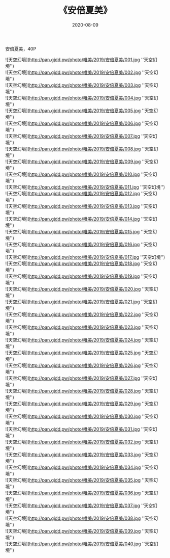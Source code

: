 ﻿---
layout: post
title:  《安倍夏美》
date:   2020-08-09
img: http://pan.gjdd.pw/photo/唯美/2019/安倍夏美/000.jpg
categories: [美女, 清纯, 唯美]
---

安倍夏美，40P



![天空幻境](http://pan.gjdd.pw/photo/唯美/2019/安倍夏美/001.jpg ''天空幻境'') <br>
![天空幻境](http://pan.gjdd.pw/photo/唯美/2019/安倍夏美/002.jpg ''天空幻境'') <br>
![天空幻境](http://pan.gjdd.pw/photo/唯美/2019/安倍夏美/003.jpg ''天空幻境'') <br>
![天空幻境](http://pan.gjdd.pw/photo/唯美/2019/安倍夏美/004.jpg ''天空幻境'') <br>
![天空幻境](http://pan.gjdd.pw/photo/唯美/2019/安倍夏美/005.jpg ''天空幻境'') <br>
![天空幻境](http://pan.gjdd.pw/photo/唯美/2019/安倍夏美/006.jpg ''天空幻境'') <br>
![天空幻境](http://pan.gjdd.pw/photo/唯美/2019/安倍夏美/007.jpg ''天空幻境'') <br>
![天空幻境](http://pan.gjdd.pw/photo/唯美/2019/安倍夏美/008.jpg ''天空幻境'') <br>
![天空幻境](http://pan.gjdd.pw/photo/唯美/2019/安倍夏美/009.jpg ''天空幻境'') <br>
![天空幻境](http://pan.gjdd.pw/photo/唯美/2019/安倍夏美/010.jpg ''天空幻境'') <br>
![天空幻境](http://pan.gjdd.pw/photo/唯美/2019/安倍夏美/011.jpg ''天空幻境'') <br>
![天空幻境](http://pan.gjdd.pw/photo/唯美/2019/安倍夏美/012.jpg ''天空幻境'') <br>
![天空幻境](http://pan.gjdd.pw/photo/唯美/2019/安倍夏美/013.jpg ''天空幻境'') <br>
![天空幻境](http://pan.gjdd.pw/photo/唯美/2019/安倍夏美/014.jpg ''天空幻境'') <br>
![天空幻境](http://pan.gjdd.pw/photo/唯美/2019/安倍夏美/015.jpg ''天空幻境'') <br>
![天空幻境](http://pan.gjdd.pw/photo/唯美/2019/安倍夏美/016.jpg ''天空幻境'') <br>
![天空幻境](http://pan.gjdd.pw/photo/唯美/2019/安倍夏美/017.jpg ''天空幻境'') <br>
![天空幻境](http://pan.gjdd.pw/photo/唯美/2019/安倍夏美/018.jpg ''天空幻境'') <br>
![天空幻境](http://pan.gjdd.pw/photo/唯美/2019/安倍夏美/019.jpg ''天空幻境'') <br>
![天空幻境](http://pan.gjdd.pw/photo/唯美/2019/安倍夏美/020.jpg ''天空幻境'') <br>
![天空幻境](http://pan.gjdd.pw/photo/唯美/2019/安倍夏美/021.jpg ''天空幻境'') <br>
![天空幻境](http://pan.gjdd.pw/photo/唯美/2019/安倍夏美/022.jpg ''天空幻境'') <br>
![天空幻境](http://pan.gjdd.pw/photo/唯美/2019/安倍夏美/023.jpg ''天空幻境'') <br>
![天空幻境](http://pan.gjdd.pw/photo/唯美/2019/安倍夏美/024.jpg ''天空幻境'') <br>
![天空幻境](http://pan.gjdd.pw/photo/唯美/2019/安倍夏美/025.jpg ''天空幻境'') <br>
![天空幻境](http://pan.gjdd.pw/photo/唯美/2019/安倍夏美/026.jpg ''天空幻境'') <br>
![天空幻境](http://pan.gjdd.pw/photo/唯美/2019/安倍夏美/027.jpg ''天空幻境'') <br>
![天空幻境](http://pan.gjdd.pw/photo/唯美/2019/安倍夏美/028.jpg ''天空幻境'') <br>
![天空幻境](http://pan.gjdd.pw/photo/唯美/2019/安倍夏美/029.jpg ''天空幻境'') <br>
![天空幻境](http://pan.gjdd.pw/photo/唯美/2019/安倍夏美/030.jpg ''天空幻境'') <br>
![天空幻境](http://pan.gjdd.pw/photo/唯美/2019/安倍夏美/031.jpg ''天空幻境'') <br>
![天空幻境](http://pan.gjdd.pw/photo/唯美/2019/安倍夏美/032.jpg ''天空幻境'') <br>
![天空幻境](http://pan.gjdd.pw/photo/唯美/2019/安倍夏美/033.jpg ''天空幻境'') <br>
![天空幻境](http://pan.gjdd.pw/photo/唯美/2019/安倍夏美/034.jpg ''天空幻境'') <br>
![天空幻境](http://pan.gjdd.pw/photo/唯美/2019/安倍夏美/035.jpg ''天空幻境'') <br>
![天空幻境](http://pan.gjdd.pw/photo/唯美/2019/安倍夏美/036.jpg ''天空幻境'') <br>
![天空幻境](http://pan.gjdd.pw/photo/唯美/2019/安倍夏美/037.jpg ''天空幻境'') <br>
![天空幻境](http://pan.gjdd.pw/photo/唯美/2019/安倍夏美/038.jpg ''天空幻境'') <br>
![天空幻境](http://pan.gjdd.pw/photo/唯美/2019/安倍夏美/039.jpg ''天空幻境'') <br>
![天空幻境](http://pan.gjdd.pw/photo/唯美/2019/安倍夏美/040.jpg ''天空幻境'') <br>